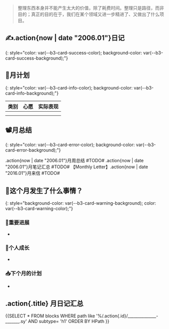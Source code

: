 > 整理东西本身并不能产生太大的价值，除了耗费时间。整理只是路径，而非目的；真正的目的在于，我们在某个领域又进一步精进了、又做出了什么项目。

## ✍.action{now | date "2006.01"}日记
{: style="color: var(--b3-card-success-color); background-color: var(--b3-card-success-background);"}


## 📆月计划
{: style="color: var(--b3-card-info-color); background-color: var(--b3-card-info-background);"}

| 类别 | 心愿 | 实际表现 |
| ------ | ------ | ---------- |
|      |      |          |
|      |      |          |
## 📽️月总结
{: style="color: var(--b3-card-error-color); background-color: var(--b3-card-error-background);"}

.action{now | date "2006.01"}月周总结 #TODO#
.action{now | date "2006.01"}月笔记汇总 #TODO#
【Monthly Letter】.action{now | date "2016.01"}月来信 #TODO#
## 🦉这个月发生了什么事情？
{: style="background-color: var(--b3-card-warning-background); color: var(--b3-card-warning-color);"}


### 🚩重要进展
- 

### 🎉️个人成长
- 

### 📥下个月的计划
- 



## .action{.title} 月日记汇总

{{SELECT * FROM blocks WHERE path like '%/.action{.id}/______________-_______.sy' AND subtype= 'h1' ORDER BY HPath }}

